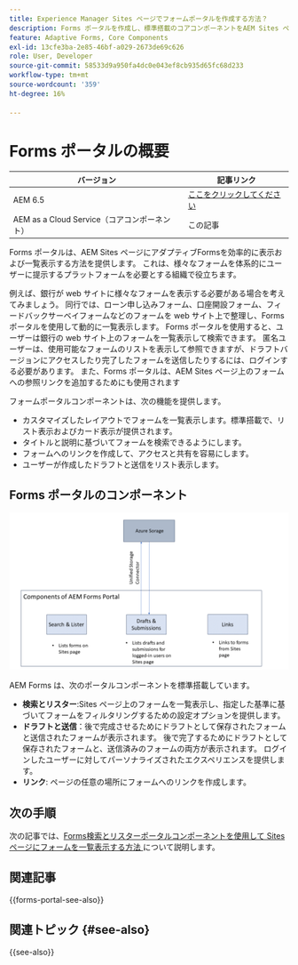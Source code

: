 ```yaml
---
title: Experience Manager Sites ページでフォームポータルを作成する方法？
description: Forms ポータルを作成し、標準搭載のコアコンポーネントをAEM Sites ページで使用する方法を説明します。
feature: Adaptive Forms, Core Components
exl-id: 13cfe3ba-2e85-46bf-a029-2673de69c626
role: User, Developer
source-git-commit: 58533d9a950fa4dc0e043ef8cb935d65fc68d233
workflow-type: tm+mt
source-wordcount: '359'
ht-degree: 16%

---
```



# Forms ポータルの概要

| バージョン | 記事リンク |
| -------- | ---------------------------- |
| AEM 6.5 | [ここをクリックしてください](https://experienceleague.adobe.com/docs/experience-manager-65/forms/publish-process-aem-forms/introduction-publishing-forms.html) |
| AEM as a Cloud Service（コアコンポーネント） | この記事 |

Forms ポータルは、AEM Sites ページにアダプティブFormsを効率的に表示および一覧表示する方法を提供します。 これは、様々なフォームを体系的にユーザーに提示するプラットフォームを必要とする組織で役立ちます。

例えば、銀行が web サイトに様々なフォームを表示する必要がある場合を考えてみましょう。 同行では、ローン申し込みフォーム、口座開設フォーム、フィードバックサーベイフォームなどのフォームを web サイト上で整理し、Forms ポータルを使用して動的に一覧表示します。 Forms ポータルを使用すると、ユーザーは銀行の web サイト上のフォームを一覧表示して検索できます。 匿名ユーザーは、使用可能なフォームのリストを表示して参照できますが、ドラフトバージョンにアクセスしたり完了したフォームを送信したりするには、ログインする必要があります。 また、Forms ポータルは、AEM Sites ページ上のフォームへの参照リンクを追加するためにも使用されます

フォームポータルコンポーネントは、次の機能を提供します。

* カスタマイズしたレイアウトでフォームを一覧表示します。標準搭載で、リスト表示およびカード表示が提供されます。
* タイトルと説明に基づいてフォームを検索できるようにします。
* フォームへのリンクを作成して、アクセスと共有を容易にします。
* ユーザーが作成したドラフトと送信をリスト表示します。

## Forms ポータルのコンポーネント

![Forms ポータルのコンポーネント ](/help/forms/assets/forms-portal.png)

AEM Forms は、次のポータルコンポーネントを標準搭載しています。

* **検索とリスター**:Sites ページ上のフォームを一覧表示し、指定した基準に基づいてフォームをフィルタリングするための設定オプションを提供します。
* **ドラフトと送信**：後で完成させるためにドラフトとして保存されたフォームと送信されたフォームが表示されます。 後で完了するためにドラフトとして保存されたフォームと、送信済みのフォームの両方が表示されます。 ログインしたユーザーに対してパーソナライズされたエクスペリエンスを提供します。
* **リンク**: ページの任意の場所にフォームへのリンクを作成します。

## 次の手順

次の記事では、[Forms検索とリスターポータルコンポーネントを使用して Sites ページにフォームを一覧表示する方法 ](/help/forms/list-forms-on-sites-page.md) について説明します。

## 関連記事

{{forms-portal-see-also}}

## 関連トピック {#see-also}

{{see-also}}
